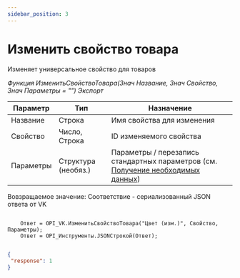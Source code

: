 ```yaml
---
sidebar_position: 3
---
```


# Изменить свойство товара
Изменяет универсальное свойство для товаров

*Функция ИзменитьСвойствоТовара(Знач Название, Знач Свойство, Знач Параметры = "") Экспорт*

  | Параметр | Тип | Назначение |
  |-|-|-|
  | Название | Строка | Имя свойства для изменения |
  | Свойство | Число, Строка | ID изменяемого свойства |
  | Параметры | Структура (необяз.) | Параметры / перезапись стандартных параметров (см. [Получение необходимых данных](../)) |
  
  Вовзращаемое значение: Соответствие - сериализованный JSON ответа от VK

```bsl title="Пример кода"
	
    Ответ = OPI_VK.ИзменитьСвойствоТовара("Цвет (изм.)", Свойство, Параметры);     
    Ответ = OPI_Инструменты.JSONСтрокой(Ответ);

```

```json title="Результат"

{
 "response": 1
}

```

